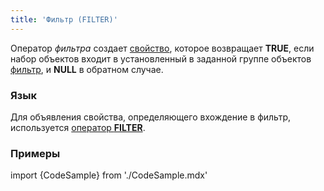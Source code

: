 ```yaml
---
title: 'Фильтр (FILTER)'
---
```


Оператор *фильтра* создает [свойство](Properties.md), которое возвращает **TRUE**, если набор объектов входит в установленный в заданной группе объектов [фильтр](Form_structure.md#filters), и **NULL** в обратном случае.

### Язык

Для объявления свойства, определяющего вхождение в фильтр, используется [оператор **FILTER**](Object_group_operator.md).

### Примеры

import {CodeSample} from './CodeSample.mdx'

<CodeSample url="https://ru-documentation.lsfusion.org/sample?file=OperatorPropertySample&block=groupobject"/>
